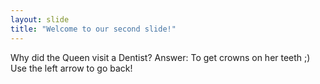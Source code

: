 ```yaml
---
layout: slide
title: "Welcome to our second slide!"
---
```

Why did the Queen visit a Dentist? Answer: To get crowns on her teeth ;)
Use the left arrow to go back!
